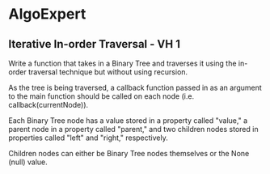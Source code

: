 # AlgoExpert

## Iterative In-order Traversal - VH 1
Write a function that takes in a Binary Tree and traverses it using the in-order traversal technique but without using recursion. 

As the tree is being traversed, a callback function passed in as an argument to the main function should be called on each node (i.e. callback(currentNode)). 

Each Binary Tree node has a value stored in a property called "value," a parent node in a property called "parent," and two children nodes stored in properties called "left" and "right," respectively. 

Children nodes can either be Binary Tree nodes themselves or the None (null) value.

